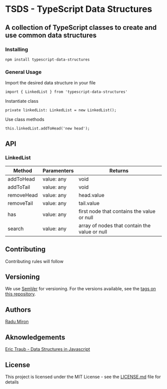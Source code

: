 # TSDS - TypeScript Data Structures

## A collection of TypeScript classes to create and use common data structures

### Installing

 ```
 npm install typescript-data-structures
 ```
### General Usage
Import the desired data structure in your file

```
import { LinkedList } from 'typescript-data-structures'
```

Instantiate class 

```
private linkedList: LinkedList = new LinkedList();
```

Use class methods

```
this.linkedList.addToHead('new head');
```
## API
### LinkedList

Method | Paramenters | Returns 
--- | --- | ---
addToHead | value: any | void
addToTail | value: any | void
removeHead | value: any | head.value
removeTail | value: any | tail.value
has | value: any | first node that contains the value or null
search | value: any | array of nodes that contain the value or null


## Contributing

Contributing rules will follow
## Versioning

We use [SemVer](http://semver.org/) for versioning. For the versions available, see the [tags on this repository](https://github.com/your/project/tags). 

## Authors

[Radu Miron](https://github.com/RCMiron)

## Aknowledgements

[Eric Traub - Data Structures in Javascript](https://www.udemy.com/learning-data-structures-in-javascript-from-scratch)

## License

This project is licensed under the MIT License - see the [LICENSE.md](LICENSE.md) file for details

